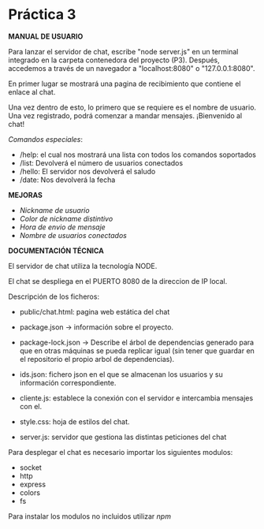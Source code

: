  # Práctica 3

**MANUAL DE USUARIO**

Para lanzar el servidor de chat, escribe "node server.js" en un terminal integrado en la carpeta contenedora del proyecto (P3). Después, accedemos a través de un navegador a "localhost:8080" o "127.0.0.1:8080".

En primer lugar se mostrará una pagina de recibimiento que contiene el enlace al chat.

Una vez dentro de esto, lo primero que se requiere es el nombre de usuario. Una vez registrado, podrá comenzar a mandar mensajes. ¡Bienvenido al chat!


*Comandos especiales*:

* /help: el cual nos mostrará una lista con todos los comandos soportados
* /list: Devolverá el número de usuarios conectados
* /hello: El servidor nos devolverá el saludo
* /date: Nos devolverá la fecha

**MEJORAS**

* *Nickname de usuario*
* *Color de nickname distintivo*
* *Hora de envio de mensaje*
* *Nombre de usuarios conectados*


**DOCUMENTACIÓN TÉCNICA**

El servidor de chat utiliza la tecnología NODE.

El chat se despliega en el PUERTO 8080 de la direccion de IP local.

Descripción de los ficheros:
* public/chat.html: pagina web estática del chat

* package.json -> información sobre el proyecto.

* package-lock.json -> Describe el árbol de dependencias generado para que en otras máquinas se pueda replicar igual (sin tener que guardar en el repositorio el propio arbol de dependencias).

* ids.json: fichero json en el que se almacenan los usuarios y su información correspondiente.

* cliente.js: establece la conexión con el servidor e intercambia mensajes con el.

* style.css: hoja de estilos del chat.

* server.js: servidor que gestiona las distintas peticiones del chat


Para desplegar el chat es necesario importar los siguientes modulos:

* socket 
* http
* express
* colors
* fs

Para instalar los modulos no incluidos utilizar *npm*